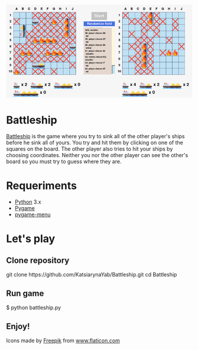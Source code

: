![alt img](Git_images/screenshot.png)

<h1>Battleship</h1>
<p> <a href = "https://en.wikipedia.org/wiki/Battleship_(game)" title="Battleship wiki">Battleship</a> is the game where you try to sink all of the other player's ships before he sink all of yours. You try and hit them by clicking on one of the squares on the board. The other player also tries to hit your ships by choosing coordinates. Neither you nor the other player can see the other's board so you must try to guess where they are. </p>

<h1>Requeriments</h1>
<ul>
  <li> <a href="https://www.python.org/">Python</a> 3.x</li>
  <li> <a href="https://www.pygame.org">Pygame</a></li>
  <li> <a href="https://pygame-menu.readthedocs.io/en/latest/">pygame-menu</a></li>
</ul>


<h1>Let's play</h1>
<h2>Clone repository</h2>
        git clone https://github.com/KatsiarynaYab/Battleship.git
        cd Battleship
<h2>Run game</h2>
$ python battleship.py

<h2>Enjoy!</h2>

Icons made by <a href="https://www.flaticon.com/authors/freepik" title="Freepik">Freepik</a> from <a href="https://www.flaticon.com/" title="Flaticon"> www.flaticon.com</a>
